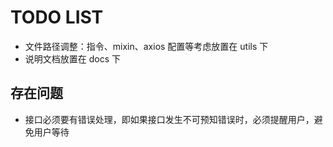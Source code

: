 # TODO LIST

- 文件路径调整：指令、mixin、axios 配置等考虑放置在 utils 下
- 说明文档放置在 docs 下

## 存在问题

- 接口必须要有错误处理，即如果接口发生不可预知错误时，必须提醒用户，避免用户等待
